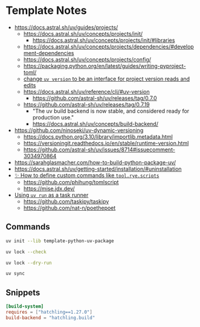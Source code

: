 # Template Notes

- https://docs.astral.sh/uv/guides/projects/
  - https://docs.astral.sh/uv/concepts/projects/init/
    - https://docs.astral.sh/uv/concepts/projects/init/#libraries
  - https://docs.astral.sh/uv/concepts/projects/dependencies/#development-dependencies
  - https://docs.astral.sh/uv/concepts/projects/config/
  - https://packaging.python.org/en/latest/guides/writing-pyproject-toml/
  - [change `uv version` to be an interface for project version reads and edits](https://github.com/astral-sh/uv/pull/12349)
  - https://docs.astral.sh/uv/reference/cli/#uv-version
    - https://github.com/astral-sh/uv/releases/tag/0.7.0
  - https://github.com/astral-sh/uv/releases/tag/0.7.19
    - "The uv build backend is now stable, and considered ready for production use."
    - https://docs.astral.sh/uv/concepts/build-backend/
- https://github.com/ninoseki/uv-dynamic-versioning
  - https://docs.python.org/3.10/library/importlib.metadata.html
  - https://versioningit.readthedocs.io/en/stable/runtime-version.html
  - https://github.com/astral-sh/uv/issues/8714#issuecomment-3034970864
- https://sarahglasmacher.com/how-to-build-python-package-uv/
- https://docs.astral.sh/uv/getting-started/installation/#uninstallation
- [✨ How to define custom commands like `tool.rye.scripts`](https://github.com/astral-sh/uv/issues/6302)
  - https://github.com/phihung/tomlscript
  - https://mise.jdx.dev/
- [Using `uv run` as a task runner](https://github.com/astral-sh/uv/issues/5903)
  - https://github.com/taskipy/taskipy
  - https://github.com/nat-n/poethepoet

## Commands

```bash
uv init --lib template-python-uv-package
```

```bash
uv lock --check
```

```bash
uv lock --dry-run
```

```bash
uv sync
```

## Snippets

```toml
[build-system]
requires = ["hatchling==1.27.0"]
build-backend = "hatchling.build"
```
